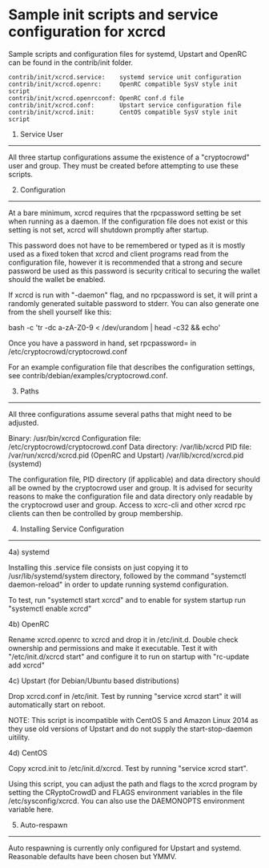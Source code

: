Sample init scripts and service configuration for xcrcd
==========================================================

Sample scripts and configuration files for systemd, Upstart and OpenRC
can be found in the contrib/init folder.

    contrib/init/xcrcd.service:    systemd service unit configuration
    contrib/init/xcrcd.openrc:     OpenRC compatible SysV style init script
    contrib/init/xcrcd.openrcconf: OpenRC conf.d file
    contrib/init/xcrcd.conf:       Upstart service configuration file
    contrib/init/xcrcd.init:       CentOS compatible SysV style init script

1. Service User
---------------------------------

All three startup configurations assume the existence of a "cryptocrowd" user
and group.  They must be created before attempting to use these scripts.

2. Configuration
---------------------------------

At a bare minimum, xcrcd requires that the rpcpassword setting be set
when running as a daemon.  If the configuration file does not exist or this
setting is not set, xcrcd will shutdown promptly after startup.

This password does not have to be remembered or typed as it is mostly used
as a fixed token that xcrcd and client programs read from the configuration
file, however it is recommended that a strong and secure password be used
as this password is security critical to securing the wallet should the
wallet be enabled.

If xcrcd is run with "-daemon" flag, and no rpcpassword is set, it will
print a randomly generated suitable password to stderr.  You can also
generate one from the shell yourself like this:

bash -c 'tr -dc a-zA-Z0-9 < /dev/urandom | head -c32 && echo'

Once you have a password in hand, set rpcpassword= in /etc/cryptocrowd/cryptocrowd.conf

For an example configuration file that describes the configuration settings,
see contrib/debian/examples/cryptocrowd.conf.

3. Paths
---------------------------------

All three configurations assume several paths that might need to be adjusted.

Binary:              /usr/bin/xcrcd
Configuration file:  /etc/cryptocrowd/cryptocrowd.conf
Data directory:      /var/lib/xcrcd
PID file:            /var/run/xcrcd/xcrcd.pid (OpenRC and Upstart)
                     /var/lib/xcrcd/xcrcd.pid (systemd)

The configuration file, PID directory (if applicable) and data directory
should all be owned by the cryptocrowd user and group.  It is advised for security
reasons to make the configuration file and data directory only readable by the
cryptocrowd user and group.  Access to xcrc-cli and other xcrcd rpc clients
can then be controlled by group membership.

4. Installing Service Configuration
-----------------------------------

4a) systemd

Installing this .service file consists on just copying it to
/usr/lib/systemd/system directory, followed by the command
"systemctl daemon-reload" in order to update running systemd configuration.

To test, run "systemctl start xcrcd" and to enable for system startup run
"systemctl enable xcrcd"

4b) OpenRC

Rename xcrcd.openrc to xcrcd and drop it in /etc/init.d.  Double
check ownership and permissions and make it executable.  Test it with
"/etc/init.d/xcrcd start" and configure it to run on startup with
"rc-update add xcrcd"

4c) Upstart (for Debian/Ubuntu based distributions)

Drop xcrcd.conf in /etc/init.  Test by running "service xcrcd start"
it will automatically start on reboot.

NOTE: This script is incompatible with CentOS 5 and Amazon Linux 2014 as they
use old versions of Upstart and do not supply the start-stop-daemon uitility.

4d) CentOS

Copy xcrcd.init to /etc/init.d/xcrcd. Test by running "service xcrcd start".

Using this script, you can adjust the path and flags to the xcrcd program by
setting the CRyptoCrowdD and FLAGS environment variables in the file
/etc/sysconfig/xcrcd. You can also use the DAEMONOPTS environment variable here.

5. Auto-respawn
-----------------------------------

Auto respawning is currently only configured for Upstart and systemd.
Reasonable defaults have been chosen but YMMV.

